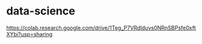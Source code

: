 # data-science
https://colab.research.google.com/drive/1Teg_P7VRdlduvs0NRnSBPsfe0xftXYbi?usp=sharing
